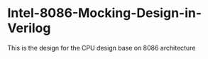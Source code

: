 # Intel-8086-Mocking-Design-in-Verilog
This is the design for the CPU design base on 8086 architecture
